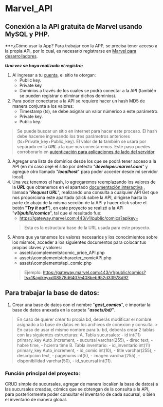 # Marvel_API
## Conexión a la **API** gratuita de Marvel usando MySQL y PHP.

***¿Cómo usar la App?
Para trabajar con la APP, se precisa tener acceso a la propia API, por lo cual, es necesario registrarse en [Marvel para desarrolladores](https://developer.marvel.com/).

***Una vez se haya realizado el registro:***
1. Al ingresar a tu [cuenta](https://developer.marvel.com/account), el sitio te otorgan:
	- Public key.
	- Private key
	- Dominios a través de los cuales se podrá conectar a la API (también se pueden registrar o eliminar dichos dominios).
2. Para poder conectarse a la API se requiere hacer un hash MD5 de manera conjunta a los valores: 
	- Timestamp (ts), se debe asignar un valor númerico a este parámetro.
	- Private key.
	- Public key.
> Se puede buscar un sitio en internet para hacer este proceso. El hash debe hacerse ingresando los tres parámetros anteriores (ts+Private_key+Public_key).
> El valor de ***ts*** también se usará por separado en la ***URL*** a la que nos conectaremos.
> Este paso puedes corroborarlo en [autenticación para aplicaciones de lado del servidor](developer.marvel.com/documentation/authorization).

3. Agregar una lista de dominios desde los que se podrá tener acceso a la API (en mi caso dejé el sitio por defecto "***developer.marvel.com***" y agregué otro llamado "***localhost***" para poder acceder desde mi servidor local).
4. Una vez tenemos el hash, lo agregaremos reemplazando los valores de la ***URL*** que obtenemos en el apartado [documentación interactiva](https://developer.marvel.com/docs) , llamada "***Request URL***", realizando una consulta a cualquier API Get que nos proporciona este apartado (click sobre la API, dirigirse hasta la parte de abajo de la misma sección de la API y hacer click sobre el botón "***Try it out!***"), en este proyecto se realizó a la API "***v1/public/comics***", tal que el resultado fue:
	* https://gateway.marvel.com:443/v1/public/comics?apikey=
	> Esta es la estructura base de la URL usada para este proyecto.
5. Ahora que ya tenemos los valores necesarios y los conocimientos sobre los mismos, acceder a los siguientes documentos para colocar tus propias claves y valores:
	- assets\complements\comic_price_API.php
	- assets\complements\character_comicAPI.php
	- assets\complements\api_comic.php
	> Ejemplo: https://gateway.marvel.com:443/v1/public/comics?ts=1&apikey=d08578d6407e408beb952d33978d92
 
## Para trabajar la base de datos:
1. Crear una base de datos con el nombre "***gest_comics***", e importar la base de datos anexada en la carpeta "***assets/bd/***".
> En caso de querer crear tu propia bd, deberás modificar el nombre asignado a la base de datos en los archivos de conexion y consulta.
	> En caso de usar el mismo nombre para tu bd, deberás crear 2 tablas con las siguientes estructuras:
	A. Tabla sucursales:
		- id int(11) primary_key Auto_increment,
		- sucursal varchar(255),
		- direc text,
		- habre time,
		- hcierra time
	B. Tabla inventario:
		- id_inventario int(11) primary_key Auto_increment,
		- id_comic int(10),
		- title varchar(255),
		- descripcion text,
		- pagenums int(5),
		- imagen varchar(255),
		- disponibilidad varchar(50),
		- id_sucursal int(11).
### Función principal del proyecto:
CRUD simple de sucursales, agregar de manera local(en la base de datos) a las sucursales creadas, cómics que se obtengan de la consulta a la API, para posteriormente poder consultar el inventario de cada sucursal, o bien el inventario de manera global.
